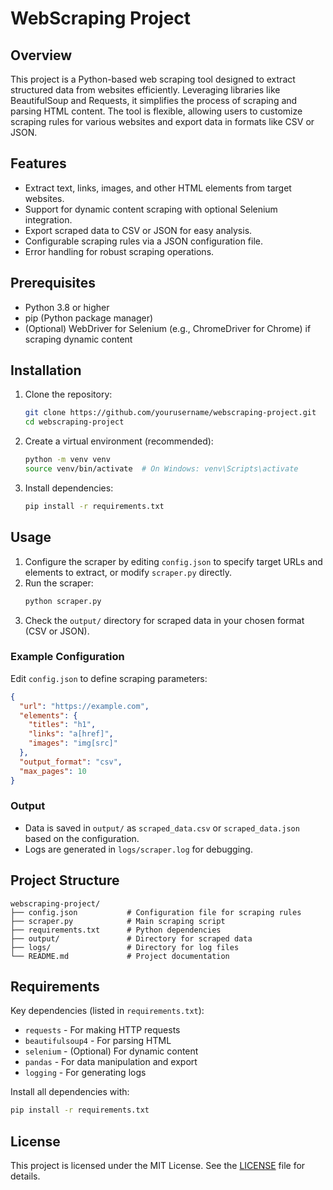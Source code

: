# WebScraping Project

## Overview
This project is a Python-based web scraping tool designed to extract structured data from websites efficiently. Leveraging libraries like BeautifulSoup and Requests, it simplifies the process of scraping and parsing HTML content. The tool is flexible, allowing users to customize scraping rules for various websites and export data in formats like CSV or JSON.

## Features
- Extract text, links, images, and other HTML elements from target websites.
- Support for dynamic content scraping with optional Selenium integration.
- Export scraped data to CSV or JSON for easy analysis.
- Configurable scraping rules via a JSON configuration file.
- Error handling for robust scraping operations.

## Prerequisites
- Python 3.8 or higher
- pip (Python package manager)
- (Optional) WebDriver for Selenium (e.g., ChromeDriver for Chrome) if scraping dynamic content

## Installation
1. Clone the repository:
   ```bash
   git clone https://github.com/yourusername/webscraping-project.git
   cd webscraping-project
   ```
2. Create a virtual environment (recommended):
   ```bash
   python -m venv venv
   source venv/bin/activate  # On Windows: venv\Scripts\activate
   ```
3. Install dependencies:
   ```bash
   pip install -r requirements.txt
   ```

## Usage
1. Configure the scraper by editing `config.json` to specify target URLs and elements to extract, or modify `scraper.py` directly.
2. Run the scraper:
   ```bash
   python scraper.py
   ```
3. Check the `output/` directory for scraped data in your chosen format (CSV or JSON).

### Example Configuration
Edit `config.json` to define scraping parameters:
```json
{
  "url": "https://example.com",
  "elements": {
    "titles": "h1",
    "links": "a[href]",
    "images": "img[src]"
  },
  "output_format": "csv",
  "max_pages": 10
}
```

### Output
- Data is saved in `output/` as `scraped_data.csv` or `scraped_data.json` based on the configuration.
- Logs are generated in `logs/scraper.log` for debugging.

## Project Structure
```
webscraping-project/
├── config.json           # Configuration file for scraping rules
├── scraper.py            # Main scraping script
├── requirements.txt      # Python dependencies
├── output/               # Directory for scraped data
├── logs/                 # Directory for log files
└── README.md             # Project documentation
```

## Requirements
Key dependencies (listed in `requirements.txt`):
- `requests` - For making HTTP requests
- `beautifulsoup4` - For parsing HTML
- `selenium` - (Optional) For dynamic content
- `pandas` - For data manipulation and export
- `logging` - For generating logs

Install all dependencies with:
```bash
pip install -r requirements.txt
```

## License
This project is licensed under the MIT License. See the [LICENSE](LICENSE) file for details.
